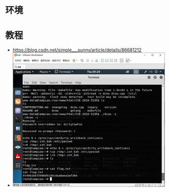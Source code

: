 # 环境

# 教程
* https://blog.csdn.net/simple___sunny/article/details/86681212
* ![avatar](https://github.com/haidragon/NetworkTrafficAnalysis/blob/master/ctf/Lampiao/images/root.png)
